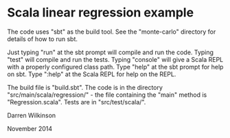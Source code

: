 Scala linear regression example
===============================

The code uses "sbt" as the build tool. See the "monte-carlo" directory for details of how to run sbt.

Just typing "run" at the sbt prompt will compile and run the code. Typing "test" will compile and run the tests. Typing "console" will give a Scala REPL with a properly configured class path. Type "help" at the sbt prompt for help on sbt. Type ":help" at the Scala REPL for help on the REPL.

The build file is "build.sbt". The code is in the directory "src/main/scala/regression/" - the file containing the "main" method is "Regression.scala". Tests are in "src/test/scala/".

Darren Wilkinson

November 2014


